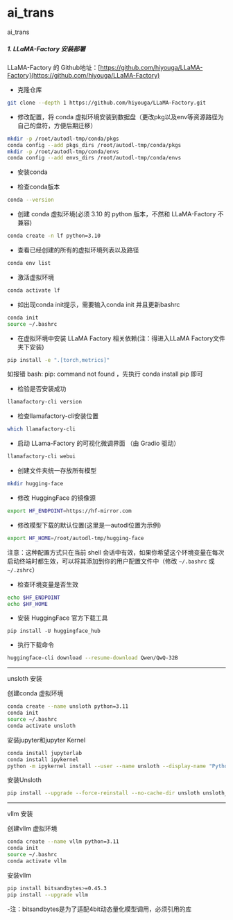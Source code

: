 # ai_trans
ai_trans

##### 1. LLaMA-Factory 安装部署
LLaMA-Factory 的 Github地址：[https://github.com/hiyouga/LLaMA-Factory](https://github.com/hiyouga/LLaMA-Factory)
- 克隆仓库
```bash
git clone --depth 1 https://github.com/hiyouga/LLaMA-Factory.git
```
- 修改配置，将 conda 虚拟环境安装到数据盘（更改pkg以及env等资源路径为自己的盘符，方便后期迁移）
```bash
mkdir -p /root/autodl-tmp/conda/pkgs 
conda config --add pkgs_dirs /root/autodl-tmp/conda/pkgs 
mkdir -p /root/autodl-tmp/conda/envs 
conda config --add envs_dirs /root/autodl-tmp/conda/envs
```


- 安装conda

- 检查conda版本
```bash
conda --version
```

- 创建 conda 虚拟环境(必须 3.10 的 python 版本，不然和 LLaMA-Factory 不兼容)
```bash
conda create -n lf python=3.10
```

- 查看已经创建的所有的虚拟环境列表以及路径
```bash
conda env list
```

- 激活虚拟环境
```bash
conda activate lf
```

- 如出现conda init提示，需要输入conda init 并且更新bashrc
```bash
conda init
source ~/.bashrc
``` 

- 在虚拟环境中安装 LLaMA Factory 相关依赖(注：得进入LLaMA Factory文件夹下安装)
```bash
pip install -e ".[torch,metrics]"
```
如报错 bash: pip: command not found ，先执行 conda install pip 即可

- 检验是否安装成功
```bash
llamafactory-cli version
```
- 检查llamafactory-cli安装位置
```bash
which llamafactory-cli
```
- 启动 LLama-Factory 的可视化微调界面 （由 Gradio 驱动）
```bash
llamafactory-cli webui
```

- 创建文件夹统一存放所有模型
```bash
mkdir hugging-face
```
- 修改 HuggingFace 的镜像源 
```bash
export HF_ENDPOINT=https://hf-mirror.com
```
- 修改模型下载的默认位置(这里是一autodl位置为示例)
```bash
export HF_HOME=/root/autodl-tmp/hugging-face
```
 注意：这种配置方式只在当前 shell 会话中有效，如果你希望这个环境变量在每次启动终端时都生效，可以将其添加到你的用户配置文件中（修改 `~/.bashrc` 或 `~/.zshrc`）


- 检查环境变量是否生效
```bash
echo $HF_ENDPOINT
echo $HF_HOME
```

- 安装 HuggingFace 官方下载工具
```text
pip install -U huggingface_hub
```
- 执行下载命令
```bash
huggingface-cli download --resume-download Qwen/QwQ-32B
```


--------------------

unsloth 安装

创建conda 虚拟环境 
```bash
conda create --name unsloth python=3.11
conda init
source ~/.bashrc
conda activate unsloth
```

安装jupyter和jupyter Kernel
```bash
conda install jupyterlab
conda install ipykernel
python -m ipykernel install --user --name unsloth --display-name "Python unsloth"
```

安装Unsloth
```bash
pip install --upgrade --force-reinstall --no-cache-dir unsloth unsloth_zoo
```




---------------------
vllm 安装


创建vllm 虚拟环境
```bash
conda create --name vllm python=3.11
conda init
source ~/.bashrc
conda activate vllm
```

安装vllm
```bash
pip install bitsandbytes>=0.45.3
pip install --upgrade vllm
```
-注：bitsandbytes是为了适配4bit动态量化模型调用，必须引用的库


